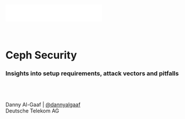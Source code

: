 <!-- .slide: data-state="cover" id="cover-page" data-timing="20" -->
<img src="images/susecondigital_logo_white.png" style="height:45px;width:auto;margin:0px">
<br>
<br>
<br>
<h1>Ceph Security</h1>
<h3>Insights into setup requirements, attack vectors and pitfalls</h3>
<br>
<br>
<br>
Danny Al-Gaaf | <a href="https://twitter.com/dannyalgaaf">@dannyalgaaf</a> <br>
Deutsche Telekom AG <br>
<br>
<br>
<br>
<img src="images/SUSE-logo_new.svg" style="height:50px;width:auto;margin:0px;left:-17%;position:absolute">
